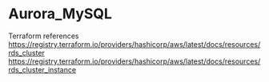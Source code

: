 # Aurora_MySQL
Terraform references
https://registry.terraform.io/providers/hashicorp/aws/latest/docs/resources/rds_cluster
https://registry.terraform.io/providers/hashicorp/aws/latest/docs/resources/rds_cluster_instance
